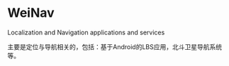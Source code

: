 # WeiNav
Localization and Navigation applications and services

主要是定位与导航相关的，包括：基于Android的LBS应用，北斗卫星导航系统等。
